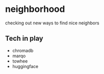 # neighborhood
checking out new ways to find nice neighbors

## Tech in play
 - chromadb
 - marqo
 - towhee
 - huggingface

